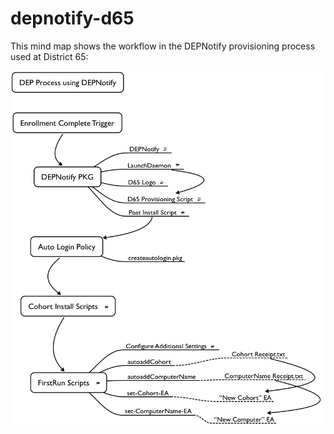 # depnotify-d65

This mind map shows the workflow in the DEPNotify provisioning process used at District 65:

![DEPNotify Process](https://github.com/trevnottrevor/depnotify-d65/blob/master/images/DEPNotify_Process.png)
